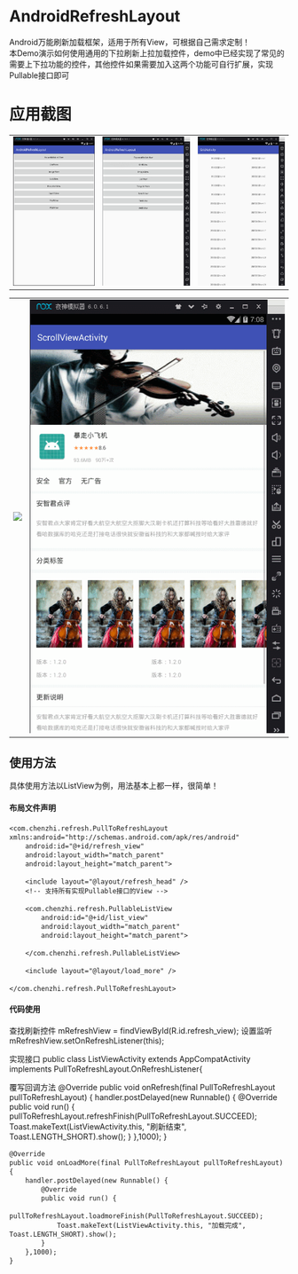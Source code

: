 # AndroidRefreshLayout
Android万能刷新加载框架，适用于所有View，可根据自己需求定制！<br>
本Demo演示如何使用通用的下拉刷新上拉加载控件，demo中已经实现了常见的需要上下拉功能的控件，其他控件如果需要加入这两个功能可自行扩展，实现Pullable接口即可

# 应用截图
<table>
    <tr>
        <td><img src="/screenshots/demo1.png"></td>
        <td><img src="/screenshots/expandable.gif"></td>
        <td><img src="/screenshots/grid.gif"></td>
    </tr>
</table>
<table>
    <tr>
        <td><img src="/screenshots/3image.gif"></td>
        <td><img src="/screenshots/web.gif"></td>
    </tr>
</table>

## 使用方法
具体使用方法以ListView为例，用法基本上都一样，很简单！

#### 布局文件声明
    <com.chenzhi.refresh.PullToRefreshLayout xmlns:android="http://schemas.android.com/apk/res/android"
        android:id="@+id/refresh_view"
        android:layout_width="match_parent"
        android:layout_height="match_parent">

        <include layout="@layout/refresh_head" />
        <!-- 支持所有实现Pullable接口的View -->

        <com.chenzhi.refresh.PullableListView
            android:id="@+id/list_view"
            android:layout_width="match_parent"
            android:layout_height="match_parent">

        </com.chenzhi.refresh.PullableListView>

        <include layout="@layout/load_more" />

    </com.chenzhi.refresh.PullToRefreshLayout>
    
#### 代码使用
 查找刷新控件
    mRefreshView = findViewById(R.id.refresh_view);
 设置监听
    mRefreshView.setOnRefreshListener(this);
    
 实现接口
    public class ListViewActivity extends AppCompatActivity implements PullToRefreshLayout.OnRefreshListener{
    
 覆写回调方法
    @Override
    public void onRefresh(final PullToRefreshLayout pullToRefreshLayout) {
        handler.postDelayed(new Runnable() {
            @Override
            public void run() {
                pullToRefreshLayout.refreshFinish(PullToRefreshLayout.SUCCEED);
                Toast.makeText(ListViewActivity.this, "刷新结束", Toast.LENGTH_SHORT).show();
            }
        },1000);
    }

    @Override
    public void onLoadMore(final PullToRefreshLayout pullToRefreshLayout) {
        handler.postDelayed(new Runnable() {
            @Override
            public void run() {
                pullToRefreshLayout.loadmoreFinish(PullToRefreshLayout.SUCCEED);
                Toast.makeText(ListViewActivity.this, "加载完成", Toast.LENGTH_SHORT).show();
            }
        },1000);
    }
 
